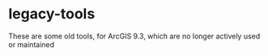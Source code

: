 legacy-tools
============

These are some old tools, for ArcGIS 9.3, which are no longer actively used or maintained
